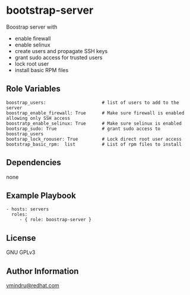 bootstrap-server
=========

Boostrap server with 

  - enable firewall
  - enable selinux 
  - create users and propagate SSH keys
  - grant sudo access for trusted users
  - lock root user 
  - install basic RPM files



Role Variables
--------------

    boostrap_users:                     # list of users to add to the server
    boostrap_enable_firewall: True      # Make sure firewall is enabled allowing only SSH access
    boostratp_enable_selinux: True      # Make sure selinux is enabled
    bootsrap_sudo: True                 # grant sudo access to boostrap_users
    bootsrap_lock_roouser: True         # Lock direct root user access
    bootstrap_basic_rpm:  list          # List of rpm files to install


Dependencies
------------

none


Example Playbook
----------------


    - hosts: servers
      roles:
         - { role: boostrap-server }

License
-------

GNU GPLv3


Author Information
------------------

vmindru@redhat.com
